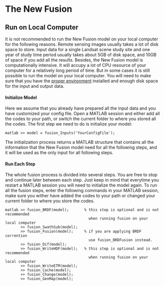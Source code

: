 # The New Fusion
## Run on Local Computer

It is not recommended to run the New Fusion model on your local computer for the following reasons. Remote sensing images usually takes a lot of disk space to store. Input data for a single Landsat scene study site and one year of study time period usually takes about 5GB of disk space, and 10GB of space if you add all the results. Besides, the New Fusion model is computationally intensive. It will accupy a lot of CPU resource of your computer for a relatively long period of time. But in some cases it is still possible to run the model on your local computer. You will need to make sure that you have the [proper environment](installation.md) installed and enough disk space for the input and output data.

#### Initialize Model

Here we assume that you already have prepared all the input data and you have customized your config file. Open a MATLAB session and either add all the codes to your path, or switch the current folder to where you stored all the codes. The first step we need to do is initialize your model:

    matlab >> model = fusion_Inputs('YourConfigFile');
    
The initialization process returns a MATLAB structure that contains all the information that the New Fusion model need for all the following steps, and it will be used as the only input for all following steps. 

#### Run Each Step
The whole fusion process is divided into several steps. You are free to stop and continue later between each step. Just keep in mind that everytime you restart a MATLAB session you will need to initialize the model again. To run all the fusion steps, enter the following commands in your MATLAB session, make sure you wither have added the codes to your path or changed your current folder to where you store the codes.

    matlab >> fusion_BRDF(model);       % this step is optional and is not recommended
                                          when running fusion on your local computer
           >> fusion_SwathSub(model);
           >> fusion_Fusion(model);     % if you are applying BRDF corrention
                                          use fusion_BRDFusion instead.
           >> fusion_Dif(model);
           >> fusion_WriteHDF(model);   % this step is optional and is not recommended
                                          when running fusion on your local computer
           >> fusion_WriteETM(model);
           >> fusion_Cache(model);
           >> fusion_Change(model);
           >> fusion_GenMap(model);

